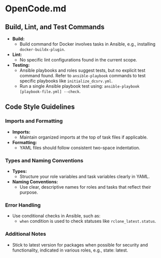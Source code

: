 # OpenCode.md

## Build, Lint, and Test Commands
- **Build:**
  - Build command for Docker involves tasks in Ansible, e.g., installing `docker-buildx-plugin`.
- **Lint:** 
  - No specific lint configurations found in the current scope.
- **Testing:**
  - Ansible playbooks and roles suggest tests, but no explicit test command found. Refer to `ansible-playbook` commands to test specific playbooks like `initialize_dcsrv.yml`.
  - Run a single Ansible playbook test using: `ansible-playbook [playbook-file.yml] --check`.

## Code Style Guidelines

### Imports and Formatting
- **Imports:**
  - Maintain organized imports at the top of task files if applicable.
- **Formatting:**
  - YAML files should follow consistent two-space indentation.
  
### Types and Naming Conventions
- **Types:**
  - Structure your role variables and task variables clearly in YAML.
- **Naming Conventions:**
  - Use clear, descriptive names for roles and tasks that reflect their purpose.

### Error Handling
- Use conditional checks in Ansible, such as:
  - `when` condition is used to check statuses like `rclone_latest.status`.

### Additional Notes
- Stick to latest version for packages when possible for security and functionality, indicated in various roles, e.g., state: latest.
